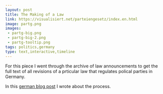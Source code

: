 ```yaml
---
layout: post
title: The Making of a Law
link: https://visualisiert.net/parteiengesetz/index.en.html
image: partg.png
images: 
 - partg-big.png
 - partg-big-2.png
 - partg-tooltip.png
tags: politics,germany
type: text,interactive,timeline
---
```


For this piece I went through the archive of law announcements to get the full text of all revisions of a prticular law that regulates polical parties in Germany.

In this [german blog post](https://archive.visualisiert.net/article/making-of-parteiengesetz-vis/index.html) I wrote about the process.